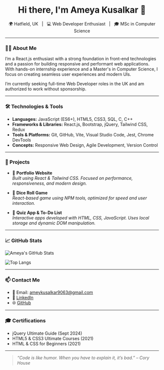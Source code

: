 <h1 align="center">Hi there, I'm Ameya Kusalkar 👋</h1>

<p align="center">
🌍 Hatfield, UK &nbsp; | &nbsp; 💻 Web Developer Enthusiast &nbsp; | &nbsp; 🎓 MSc in Computer Science
</p>

---

### 🧑‍💻 About Me

I’m a React.js enthusiast with a strong foundation in front-end technologies and a passion for building responsive and performant web applications. With hands-on internship experience and a Master's in Computer Science, I focus on creating seamless user experiences and modern UIs.

I’m currently seeking full-time Web Developer roles in the UK and am authorized to work without sponsorship.

---

### 🛠️ Technologies & Tools

- **Languages:** JavaScript (ES6+), HTML5, CSS3, SQL, C, C++
- **Frameworks & Libraries:** React.js, Bootstrap, jQuery, Tailwind CSS, Redux
- **Tools & Platforms:** Git, GitHub, Vite, Visual Studio Code, Jest, Chrome DevTools
- **Concepts:** Responsive Web Design, Agile Development, Version Control

---

### 🚀 Projects

- 🔹 **Portfolio Website**  
  *Built using React & Tailwind CSS. Focused on performance, responsiveness, and modern design.*

- 🎲 **Dice Roll Game**  
  *React-based game using NPM tools, optimized for speed and user interaction.*

- 📝 **Quiz App & To-Do List**  
  *Interactive apps developed with HTML, CSS, JavaScript. Uses local storage and dynamic DOM manipulation.*

---

### 📈 GitHub Stats

![Ameya's GitHub Stats](https://github-readme-stats.vercel.app/api?username=Ameyak07&show_icons=true&theme=tokyonight)

![Top Langs](https://github-readme-stats.vercel.app/api/top-langs/?username=Ameyak07&layout=compact&theme=tokyonight)

---

### 📫 Contact Me

- 📧 Email: ameykusalkar9063@gmail.com  
- 🔗 [LinkedIn](https://www.linkedin.com/in/ameya-kusalkar/)  
- 🌐 [GitHub](https://github.com/Ameyak07/)

---

### 🎓 Certifications

- jQuery Ultimate Guide (Sept 2024)  
- HTML5 & CSS3 Ultimate Courses (2021)  
- HTML & CSS for Beginners (2021)  

---

> *“Code is like humor. When you have to explain it, it’s bad.” – Cory House*

